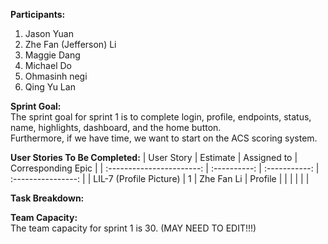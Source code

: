 <b>Participants:</b>
1. Jason Yuan
2. Zhe Fan (Jefferson) Li
3. Maggie Dang
4. Michael Do
5. Ohmasinh negi
6. Qing Yu Lan

<b>Sprint Goal:</b><br>
The sprint goal for sprint 1 is to complete login, profile, endpoints, status, name, highlights, dashboard, and the home button.<br>
Furthermore, if we have time, we want to start on the ACS scoring system.

<b>User Stories To Be Completed:</b>
| User Story                | Estimate     | Assigned to   | Corresponding Epic |
| :-----------------------: | :----------: | :-----------: | :----------------: |
| LIL-7 (Profile Picture)   | 1            | Zhe Fan Li    | Profile            |
|                           |              |               |                    |

<b>Task Breakdown:</b>

<b>Team Capacity:</b><br>
The team capacity for sprint 1 is 30. (MAY NEED TO EDIT!!!)
